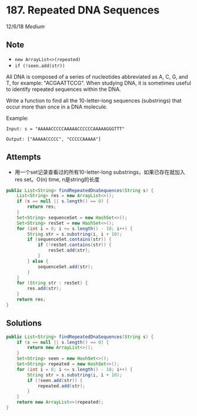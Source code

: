 # 187. Repeated DNA Sequences
12/6/18
*Medium*

## Note
* `new ArrayList<>(repeated)`
* `if (!seen.add(str))`

All DNA is composed of a series of nucleotides abbreviated as A, C, G, and T, for example: "ACGAATTCCG". When studying DNA, it is sometimes useful to identify repeated sequences within the DNA.

Write a function to find all the 10-letter-long sequences (substrings) that occur more than once in a DNA molecule.

Example:
```
Input: s = "AAAAACCCCCAAAAACCCCCCAAAAAGGGTTT"

Output: ["AAAAACCCCC", "CCCCCAAAAA"]
```

## Attempts
* 用一个set记录查看过的所有10-letter-long substrings，如果已存在就加入res set。O(n) time, n是string的长度

```Java
public List<String> findRepeatedDnaSequences(String s) {
    List<String> res = new ArrayList<>();
    if (s == null || s.length() == 0) {
        return res;
    }
    Set<String> sequenceSet = new HashSet<>();
    Set<String> resSet = new HashSet<>();
    for (int i = 0; i <= s.length() - 10; i++) {
        String str = s.substring(i, i + 10);
        if (sequenceSet.contains(str)) {
            if (!resSet.contains(str)) {
                resSet.add(str);
            }
        } else {
            sequenceSet.add(str);
        }
    }
    for (String str : resSet) {
        res.add(str);
    }
    return res;
}
```

## Solutions
```Java
public List<String> findRepeatedDnaSequences(String s) {
    if (s == null || s.length() == 0) {
        return new ArrayList<>();
    }
    Set<String> seen = new HashSet<>();
    Set<String> repeated = new HashSet<>();
    for (int i = 0; i <= s.length() - 10; i++) {
        String str = s.substring(i, i + 10);
        if (!seen.add(str)) {
            repeated.add(str);
        }
    }
    return new ArrayList<>(repeated);
}
```
